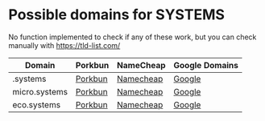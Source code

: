# Possible domains for SYSTEMS

No function implemented to check if any of these work, but you can check manually with https://tld-list.com/

| Domain | Porkbun | NameCheap | Google Domains |
|---|---|---|---|
| .systems | [Porkbun](https://porkbun.com/checkout/search?prb=e814663da1&tlds=&idnLanguage=&search=search&q=.systems) | [Namecheap](https://www.namecheap.com/domains/registration/results/?domain=.systems) | [Google](https://domains.google.com/registrar/search?searchTerm=.systems) |
| micro.systems | [Porkbun](https://porkbun.com/checkout/search?prb=e814663da1&tlds=&idnLanguage=&search=search&q=micro.systems) | [Namecheap](https://www.namecheap.com/domains/registration/results/?domain=micro.systems) | [Google](https://domains.google.com/registrar/search?searchTerm=micro.systems) |
| eco.systems | [Porkbun](https://porkbun.com/checkout/search?prb=e814663da1&tlds=&idnLanguage=&search=search&q=eco.systems) | [Namecheap](https://www.namecheap.com/domains/registration/results/?domain=eco.systems) | [Google](https://domains.google.com/registrar/search?searchTerm=eco.systems) |
